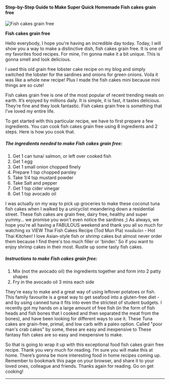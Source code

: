             

#### Step-by-Step Guide to Make Super Quick Homemade Fish cakes grain free

![Fish cakes grain free](https://img-global.cpcdn.com/recipes/8dec01b9c53e7fbf/751x532cq70/fish-cakes-grain-free-recipe-main-photo.jpg)

**Fish cakes grain free**

Hello everybody, I hope you’re having an incredible day today. Today, I will show you a way to make a distinctive dish, fish cakes grain free. It is one of my favorites food recipes. For mine, I’m gonna make it a bit unique. This is gonna smell and look delicious.

I used this old grain free lobster cake recipe on my blog and simply switched the lobster for the sardines and onions for green onions. Voila it was like a whole new recipe! Plus I made the fish cakes mini because mini things are so cute!

Fish cakes grain free is one of the most popular of recent trending meals on earth. It’s enjoyed by millions daily. It is simple, it is fast, it tastes delicious. They’re fine and they look fantastic. Fish cakes grain free is something that I’ve loved my entire life.

To get started with this particular recipe, we have to first prepare a few ingredients. You can cook fish cakes grain free using 8 ingredients and 2 steps. Here is how you cook that.

##### The ingredients needed to make Fish cakes grain free:

1.  Get 1 can tuna/ salmon, or left over cooked fish
2.  Get 1 egg
3.  Get 1 small onion chopped finely
4.  Prepare 1 tsp chopped parsley
5.  Take 1/4 tsp mustard powder
6.  Take Salt and pepper
7.  Get 1 tsp cider vinegar
8.  Get 1 tsp avocado oil

I was actually on my way to pick up groceries to make these coconut tuna fish cakes when I walked by a unicyclist meandering down a residential street. These fish cakes are grain free, dairy free, healthy and super yummy… we promise you won't even notice the sardines ;) As always, we hope you're all having a FABULOUS weekend and thank you all so much for watching xx VIEW Thai Fish Cakes Recipe (Tod Mun Pla) ทอดมันปลา - Hot Thai Kitchen! I love Asian-style fish or shrimp cakes but almost never order them because I find there's too much filler or 'binder.' So if you want to enjoy shrimp cakes in their most. Rustle up some tasty fish cakes.

##### Instructions to make Fish cakes grain free:

1.  Mix (not the avocado oil) the ingredients together and form into 2 patty shapes
2.  Fry in the avocado oil 3 mins each side

They're easy to make and a great way of using leftover potatoes or fish. This family favourite is a great way to get seafood into a gluten-free diet - and by using canned tuna it fits into even the strictest of student budgets. I recently got my hands on a large amount of free fish (in the form of fish heads and fish bones that I cooked and then separated the meat from the bones), and have been looking for different ways to use it. These Tuna cakes are grain-free, primal, and low carb with a paleo option. Called "poor man's crab cakes" by some, these are easy and inexpensive to These fantasy fish cakes are so easy and inexpensive to make.

So that is going to wrap it up with this exceptional food fish cakes grain free recipe. Thank you very much for reading. I’m sure you will make this at home. There’s gonna be more interesting food in home recipes coming up. Remember to bookmark this page on your browser, and share it to your loved ones, colleague and friends. Thanks again for reading. Go on get cooking!

* * *